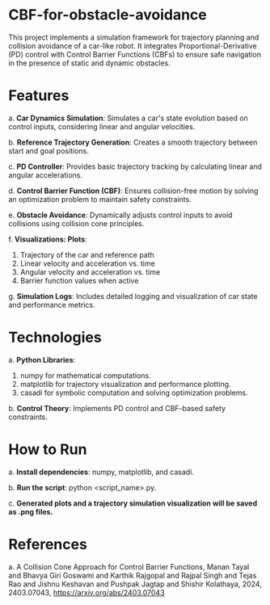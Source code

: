 # CBF-for-obstacle-avoidance
This project implements a simulation framework for trajectory planning and collision avoidance of a car-like robot. It integrates Proportional-Derivative (PD) control with Control Barrier Functions (CBFs) to ensure safe navigation in the presence of static and dynamic obstacles. 
# Features
a. **Car Dynamics Simulation**: Simulates a car's state evolution based on control inputs, considering linear and angular velocities.

b. **Reference Trajectory Generation**: Creates a smooth trajectory between start and goal positions.

c. **PD Controller**: Provides basic trajectory tracking by calculating linear and angular accelerations.

d. **Control Barrier Function (CBF)**: Ensures collision-free motion by solving an optimization problem to maintain safety constraints.

e. **Obstacle Avoidance**: Dynamically adjusts control inputs to avoid collisions using collision cone principles.

f. **Visualizations: Plots**:
1. Trajectory of the car and reference path
2. Linear velocity and acceleration vs. time
3. Angular velocity and acceleration vs. time
4. Barrier function values when active
  
g. **Simulation Logs**: Includes detailed logging and visualization of car state and performance metrics.

# Technologies

a. **Python Libraries**:
1. numpy for mathematical computations.
2. matplotlib for trajectory visualization and performance plotting.
3. casadi for symbolic computation and solving optimization problems.

b. **Control Theory**: Implements PD control and CBF-based safety constraints.

# How to Run
a. **Install dependencies**: numpy, matplotlib, and casadi.

b. **Run the script**: python <script_name>.py.

c. **Generated plots and a trajectory simulation visualization will be saved as .png files.**

# References
a. A Collision Cone Approach for Control Barrier Functions, Manan Tayal and Bhavya Giri Goswami and Karthik Rajgopal and Rajpal Singh and Tejas Rao and Jishnu Keshavan and Pushpak Jagtap and Shishir Kolathaya, 2024, 2403.07043, https://arxiv.org/abs/2403.07043


